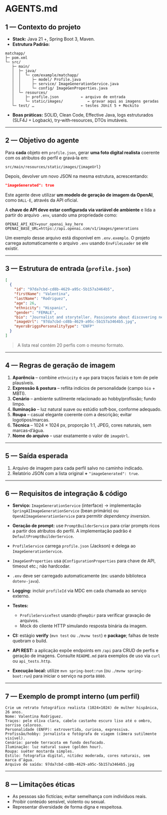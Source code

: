 # AGENTS.md

## 1 — Contexto do projeto

* **Stack:** Java 21 +, Spring Boot 3, Maven.
* **Estrutura Padrão:**

```text
matchapp/
├─ pom.xml
└─ src/
   ├─ main/
   │  ├─ java/
   │  │  └─ com/example/matchapp/
   │  │     ├─ model/ Profile.java
   │  │     ├─ service/ ImageGenerationService.java
   │  │     └─ config/ ImageGenProperties.java
   │  └─ resources/
   │     ├─ profile.json          ← arquivo de entrada
   │     └─ static/images/           ← gravar aqui as imagens geradas
   └─ test/ …                     ← testes JUnit 5 + Mockito
```

* **Boas práticas:** SOLID, Clean Code, Effective Java, logs estruturados (SLF4J + Logback), try‑with‑resources, DTOs imutáveis.

---

## 2 — Objetivo do agente

Para **cada** objeto em `profile.json`, gerar **uma foto digital realista** coerente com os atributos do perfil e gravá‑la em:

```
src/main/resources/static/images/{imageUrl}
```

Depois, devolver um novo JSON na mesma estrutura, acrescentando:

```json
"imageGenerated": true
```

Este agente deve utilizar **um modelo de geração de imagem da OpenAI**, como `DALL·E`, através da API oficial.

A **chave de API deve estar configurada via variável de ambiente** e lida a partir do arquivo `.env`, usando uma propriedade como:

```env
OPENAI_API_KEY=your_openai_key_here
OPENAI_BASE_URL=https://api.openai.com/v1/images/generations
```

Um exemplo desse arquivo está disponível em `.env.exemplo`. O projeto carrega automaticamente o arquivo `.env` usando `EnvFileLoader` se ele existir.

---

## 3 — Estrutura de entrada (`profile.json`)

```json
[
  {
    "id": "97da7cbd-cd8b-4629-a95c-5b157a3464b5",
    "firstName": "Valentina",
    "lastName": "Rodriguez",
    "age": 26,
    "ethnicity": "Hispanic",
    "gender": "FEMALE",
    "bio": "Journalist and storyteller. Passionate about discovering new cultures and sharing their stories.",
    "imageUrl": "97da7cbd-cd8b-4629-a95c-5b157a3464b5.jpg",
    "myersBriggsPersonalityType": "ENFP"
  }
]
```

> A lista real contém 20 perfis com o mesmo formato.

---

## 4 — Regras de geração de imagem

1. **Aparência** – combine `ethnicity` e `age` para traços faciais e tom de pele plausíveis.
2. **Expressão & postura** – reflita indícios de personalidade (campo `bio` + MBTI).
3. **Cenário** – ambiente sutilmente relacionado ao hobby/profissão; fundo limpo.
4. **Iluminação** – luz natural suave ou estúdio soft‑box, conforme adequado.
5. **Roupa** – casual elegante coerente com a descrição; evitar logotipos/marcas.
6. **Técnica** – 1024 × 1024 px, proporção 1:1, JPEG, cores naturais, sem marcas‑d’água.
7. **Nome do arquivo** – usar exatamente o valor de `imageUrl`.

---

## 5 — Saída esperada

1. Arquivo de imagem para cada perfil salvo no caminho indicado.
2. Relatório JSON com a lista original **+** `"imageGenerated": true`.

---

## 6 — Requisitos de integração & código

* **Serviço:** `ImageGenerationService` (interface) → implementação `SpringAIImageGenerationService` (bean primário) ou `OpenAIImageGenerationService` para permitir *dependency inversion*.
* **Geração de prompt:** use `PromptBuilderService` para criar prompts ricos a partir dos atributos do perfil. A implementação padrão é `DefaultPromptBuilderService`.
* `ProfileService` carrega `profile.json` (Jackson) e delega ao `ImageGenerationService`.
* `ImageGenProperties` usa `@ConfigurationProperties` para chave de API, timeout etc.; não hardcodar.
* `.env` deve ser carregado automaticamente (ex: usando biblioteca `dotenv-java`).
* **Logging:** incluir `profileId` via MDC em cada chamada ao serviço externo.
* **Testes:**

  * `ProfileServiceTest` usando `@TempDir` para verificar gravação de arquivos.
  * Mock do cliente HTTP simulando resposta binária da imagem.
* **CI:** estágio **verify** (`mvn test` ou `./mvnw test`) e **package**; falhas de teste quebram o build.
* **API REST:** a aplicação expõe endpoints em `/api` para CRUD de perfis e geração de imagens. Consulte `README.md` para exemplos de uso via `curl` ou `api_tests.http`.
* **Execução local:** utilize `mvn spring-boot:run` (ou `./mvnw spring-boot:run`) para iniciar o serviço na porta `8080`.

---

## 7 — Exemplo de prompt interno (um perfil)

```text
Crie um retrato fotográfico realista (1024×1024) de mulher hispânica, 26 anos.
Nome: Valentina Rodriguez.
Traços: pele oliva clara, cabelo castanho escuro liso até o ombro, sorriso caloroso.
Personalidade (ENFP): extrovertida, curiosa, expressiva.
Profissão/hobby: jornalista e fotógrafa de viagem (câmera sutilmente visível).
Cenário: parede terracota em fundo desfocado.
Iluminação: luz natural suave (golden hour).
Roupa: suéter mostarda simples.
Estilo: fotografia digital, nitidez moderada, cores naturais, sem marca d’água.
Arquivo de saída: 97da7cbd-cd8b-4629-a95c-5b157a3464b5.jpg
```

---

## 8 — Limitações éticas

* As pessoas são fictícias; evitar semelhança com indivíduos reais.
* Proibir conteúdo sensível, violento ou sexual.
* Representar diversidade de forma digna e respeitosa.
